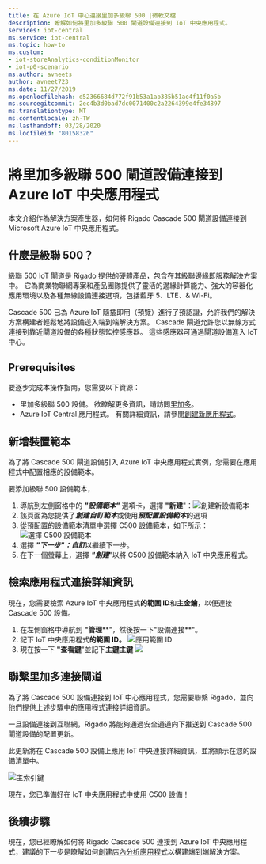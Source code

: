```yaml
---
title: 在 Azure IoT 中心連接里加多級聯 500 |微軟文檔
description: 瞭解如何將里加多級聯 500 閘道設備連接到 IoT 中央應用程式。
services: iot-central
ms.service: iot-central
ms.topic: how-to
ms.custom:
- iot-storeAnalytics-conditionMonitor
- iot-p0-scenario
ms.author: avneets
author: avneet723
ms.date: 11/27/2019
ms.openlocfilehash: d52366684d772f91b53a1ab385b51ae4f11f0a5b
ms.sourcegitcommit: 2ec4b3d0bad7dc0071400c2a2264399e4fe34897
ms.translationtype: MT
ms.contentlocale: zh-TW
ms.lasthandoff: 03/28/2020
ms.locfileid: "80158326"
---
```

# <a name="connect-a-rigado-cascade-500-gateway-device-to-your-azure-iot-central-application"></a>將里加多級聯 500 閘道設備連接到 Azure IoT 中央應用程式


本文介紹作為解決方案產生器，如何將 Rigado Cascade 500 閘道設備連接到 Microsoft Azure IoT 中央應用程式。 

## <a name="what-is-cascade-500"></a>什麼是級聯 500？

級聯 500 IoT 閘道是 Rigado 提供的硬體產品，包含在其級聯邊緣即服務解決方案中。 它為商業物聯網專案和產品團隊提供了靈活的邊緣計算能力、強大的容器化應用環境以及各種無線設備連接選項，包括藍牙 5、LTE、& Wi-Fi。

Cascade 500 已為 Azure IoT 隨插即用（預覽）進行了預認證，允許我們的解決方案構建者輕鬆地將設備送入端到端解決方案。 Cascade 閘道允許您以無線方式連接到靠近閘道設備的各種狀態監控感應器。 這些感應器可通過閘道設備進入 IoT 中心。

## <a name="prerequisites"></a>Prerequisites
要逐步完成本操作指南，您需要以下資源：

* 里加多級聯 500 設備。 欲瞭解更多資訊，請訪問[里加多](https://www.rigado.com/)。
* Azure IoT Central 應用程式。 有關詳細資訊，請參閱[創建新應用程式](./quick-deploy-iot-central.md)。

## <a name="add-a-device-template"></a>新增裝置範本

為了將 Cascade 500 閘道設備引入 Azure IoT 中央應用程式實例，您需要在應用程式中配置相應的設備範本。

要添加級聯 500 設備範本， 

1. 導航到左側窗格中的 ***"設備範本"*** 選項卡，選擇 **"新建**"：![創建新設備範本](./media/howto-connect-rigado-cascade-500/device-template-new.png)
1. 該頁面為您提供了***創建自訂範本***或使用***預配置設備範本***的選項
1. 從預配置的設備範本清單中選擇 C500 設備範本，如下所示：![選擇 C500 設備範本](./media/howto-connect-rigado-cascade-500/device-template-preconfigured.png)
1. 選擇 ***"下一步"：自訂***以繼續下一步。 
1. 在下一個螢幕上，選擇 ***"創建***"以將 C500 設備範本納入 IoT 中央應用程式。

## <a name="retrieve-application-connection-details"></a>檢索應用程式連接詳細資訊

現在，您需要檢索 Azure IoT 中央應用程式**的範圍 ID**和**主金鑰**，以便連接 Cascade 500 設備。 

1. 在左側窗格中導航到 **"管理****"，然後按一下"設備連接**"。 
2. 記下 IoT 中央應用程式**的範圍 ID。**
![應用範圍 ID](./media/howto-connect-rigado-cascade-500/app-scope-id.png)
3. 現在按一下 **"查看鍵**"並記下**主鍵主鍵**
 ![](./media/howto-connect-rigado-cascade-500/primary-key-sas.png)  

## <a name="contact-rigado-to-connect-the-gateway"></a>聯繫里加多連接閘道 

為了將 Cascade 500 設備連接到 IoT 中心應用程式，您需要聯繫 Rigado，並向他們提供上述步驟中的應用程式連接詳細資訊。 

一旦設備連接到互聯網，Rigado 將能夠通過安全通道向下推送到 Cascade 500 閘道設備的配置更新。 

此更新將在 Cascade 500 設備上應用 IoT 中央連接詳細資訊，並將顯示在您的設備清單中。 

![主索引鍵](./media/howto-connect-rigado-cascade-500/devices-list-c500.png)  

現在，您已準備好在 IoT 中央應用程式中使用 C500 設備！

## <a name="next-steps"></a>後續步驟

現在，您已經瞭解如何將 Rigado Cascade 500 連接到 Azure IoT 中央應用程式，建議的下一步是瞭解如何[創建店內分析應用程式](../retail/tutorial-in-store-analytics-create-app-pnp.md)以構建端到端解決方案。 